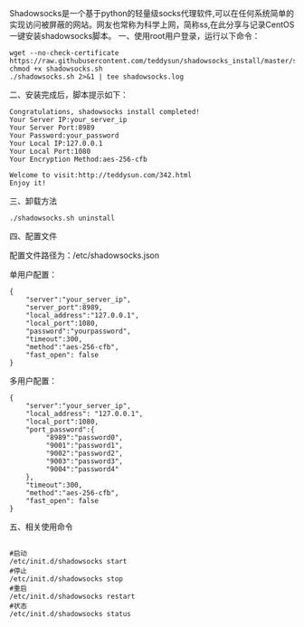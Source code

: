 Shadowsocks是一个基于python的轻量级socks代理软件,可以在任何系统简单的实现访问被屏蔽的网站。网友也常称为科学上网，简称ss,在此分享与记录CentOS一键安装shadowsocks脚本。
一、使用root用户登录，运行以下命令：

```
wget --no-check-certificate https://raw.githubusercontent.com/teddysun/shadowsocks_install/master/shadowsocks.sh
chmod +x shadowsocks.sh
./shadowsocks.sh 2>&1 | tee shadowsocks.log
```

二、安装完成后，脚本提示如下：

```
Congratulations, shadowsocks install completed!
Your Server IP:your_server_ip
Your Server Port:8989
Your Password:your_password
Your Local IP:127.0.0.1
Your Local Port:1080
Your Encryption Method:aes-256-cfb

Welcome to visit:http://teddysun.com/342.html
Enjoy it!
```
三、卸载方法

```
./shadowsocks.sh uninstall
```
四、配置文件

配置文件路径为：/etc/shadowsocks.json

单用户配置：

```
{
    "server":"your_server_ip",
    "server_port":8989,
    "local_address":"127.0.0.1",
    "local_port":1080,
    "password":"yourpassword",
    "timeout":300,
    "method":"aes-256-cfb",
    "fast_open": false
}
```
多用户配置：

```
{
    "server":"your_server_ip",
    "local_address": "127.0.0.1",
    "local_port":1080,
    "port_password":{
         "8989":"password0",
         "9001":"password1",
         "9002":"password2",
         "9003":"password3",
         "9004":"password4"
    },
    "timeout":300,
    "method":"aes-256-cfb",
    "fast_open": false
}
```
五、相关使用命令
```

#启动
/etc/init.d/shadowsocks start
#停止
/etc/init.d/shadowsocks stop
#重启
/etc/init.d/shadowsocks restart
#状态
/etc/init.d/shadowsocks status
```
